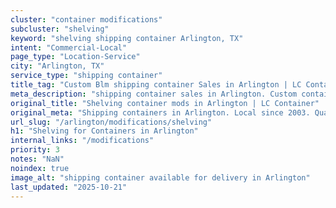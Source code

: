 ```yaml
---
cluster: "container modifications"
subcluster: "shelving"
keyword: "shelving shipping container Arlington, TX"
intent: "Commercial-Local"
page_type: "Location-Service"
city: "Arlington, TX"
service_type: "shipping container"
title_tag: "Custom Blm shipping container Sales in Arlington | LC Container"
meta_description: "shipping container sales in Arlington. Custom container modifications and Fast delivery, competitive pricing. Serving modifications area. Quote ID: GJ5. Call (214) 524-4168 for your free quote today."
original_title: "Shelving container mods in Arlington | LC Container"
original_meta: "Shipping containers in Arlington. Local since 2003. Quality containers. Fast delivery. Get your free quote — call (214) 524-4168 today. LC Container — your t..."
url_slug: "/arlington/modifications/shelving"
h1: "Shelving for Containers in Arlington"
internal_links: "/modifications"
priority: 3
notes: "NaN"
noindex: true
image_alt: "shipping container available for delivery in Arlington"
last_updated: "2025-10-21"
---
```


<!-- TODO: Add unique city/inventory copy, images, and internal links here. -->
